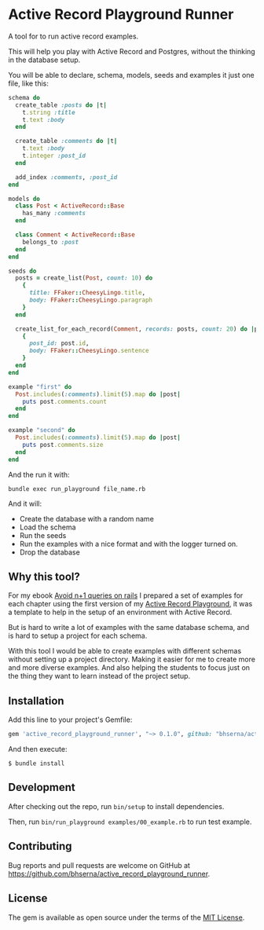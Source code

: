 # Active Record Playground Runner

A tool for to run active record examples.

This will help you play with Active Record and Postgres, without the thinking in the database setup.

You will be able to declare, schema, models, seeds and examples it just one file, like this:


```ruby
schema do
  create_table :posts do |t|
    t.string :title
    t.text :body
  end

  create_table :comments do |t|
    t.text :body
    t.integer :post_id
  end

  add_index :comments, :post_id
end

models do
  class Post < ActiveRecord::Base
    has_many :comments
  end

  class Comment < ActiveRecord::Base
    belongs_to :post
  end
end

seeds do
  posts = create_list(Post, count: 10) do
    {
      title: FFaker::CheesyLingo.title,
      body: FFaker::CheesyLingo.paragraph
    }
  end

  create_list_for_each_record(Comment, records: posts, count: 20) do |post|
    {
      post_id: post.id,
      body: FFaker::CheesyLingo.sentence
    }
  end
end

example "first" do
  Post.includes(:comments).limit(5).map do |post|
    puts post.comments.count
  end
end

example "second" do
  Post.includes(:comments).limit(5).map do |post|
    puts post.comments.size
  end
end
```

And the run it with:

```
bundle exec run_playground file_name.rb
```

And it will:

* Create the database with a random name
* Load the schema
* Run the seeds
* Run the examples with a nice format and with the logger turned on.
* Drop the database

## Why this tool?

For my ebook [Avoid n+1 queries on rails](https://bhserna.com/avoid-n-plus-1-queries-on-rails.html) I prepared a set of examples for each chapter using the first version of my [Active Record Playground](https://github.com/bhserna/active_record_playground), it was a template to help in the setup of an environment with Active Record.

But is hard to write a lot of examples with the same database schema, and is hard to setup a project for each schema.

With this tool I would be able to create examples with different schemas without setting up a project directory. Making it easier for me to create more and more diverse examples. And also helping the students to focus just on the thing they want to learn instead of the project setup.

## Installation

Add this line to your project's Gemfile:

```ruby
gem 'active_record_playground_runner', "~> 0.1.0", github: "bhserna/active_record_playground_runner", branch: "main"
```

And then execute:

    $ bundle install
   

## Development

After checking out the repo, run `bin/setup` to install dependencies.

Then, run `bin/run_playground examples/00_example.rb` to run test example.

## Contributing

Bug reports and pull requests are welcome on GitHub at https://github.com/bhserna/active_record_playground_runner.

## License

The gem is available as open source under the terms of the [MIT License](https://opensource.org/licenses/MIT).

